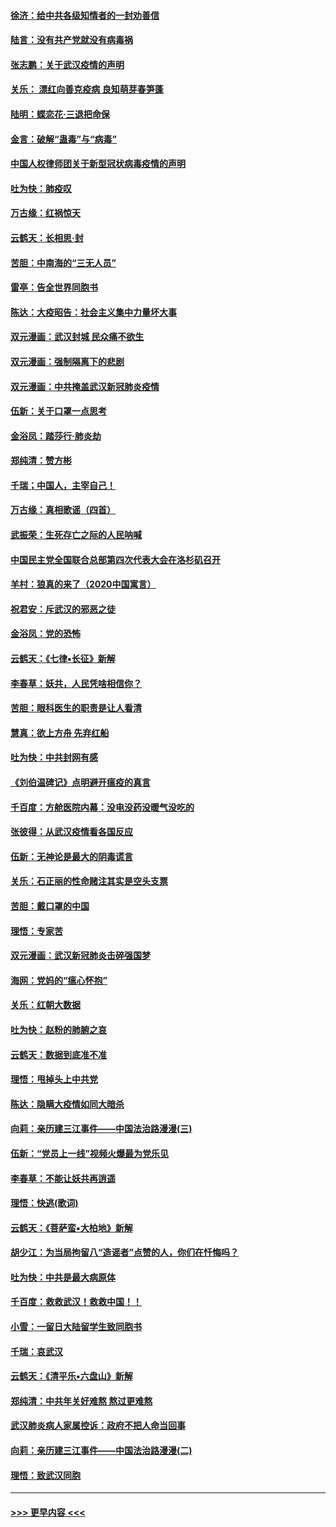 #### [徐济：给中共各级知情者的一封劝善信](../pages/nsc993/n11868561.md?t=02151333) 
#### [陆言：没有共产党就没有病毒祸](../pages/nsc993/n11868232.md?t=02151333) 
#### [张志鹏：关于武汉疫情的声明](../pages/nsc993/n11867182.md?t=02151333) 
#### [关乐： 漂红向善克疫病 良知萌芽春笋蓬](../pages/nsc993/n11865710.md?t=02151333) 
#### [陆明：蝶恋花‧三退把命保](../pages/nsc993/n11865673.md?t=02151333) 
#### [金言：破解“蛊毒”与“病毒”](../pages/nsc993/n11864103.md?t=02151333) 
#### [中国人权律师团关于新型冠状病毒疫情的声明](../pages/nsc993/n11864249.md?t=02151333) 
#### [吐为快：肺疫叹](../pages/nsc993/n11864027.md?t=02151333) 
#### [万古缘：红祸惊天](../pages/nsc993/n11864079.md?t=02151333) 
#### [云鹤天：长相思‧封](../pages/nsc993/n11864006.md?t=02151333) 
#### [苦胆：中南海的“三无人员”](../pages/nsc993/n11862997.md?t=02151333) 
#### [雷亭：告全世界同胞书](../pages/nsc993/n11862572.md?t=02151333) 
#### [陈达：大疫昭告：社会主义集中力量坏大事](../pages/nsc993/n11859419.md?t=02151333) 
#### [双元漫画：武汉封城 民众痛不欲生](../pages/nsc993/n11859287.md?t=02151333) 
#### [双元漫画：强制隔离下的悲剧](../pages/nsc993/n11859244.md?t=02151333) 
#### [双元漫画：中共掩盖武汉新冠肺炎疫情](../pages/nsc993/n11858249.md?t=02151333) 
#### [伍新：关于口罩一点思考](../pages/nsc993/n11859195.md?t=02151333) 
#### [金浴凤：踏莎行‧肺炎劫](../pages/nsc993/n11858227.md?t=02151333) 
#### [郑纯清：赞方彬](../pages/nsc993/n11856803.md?t=02151333) 
#### [千瑞；中国人，主宰自己！](../pages/nsc993/n11856793.md?t=02151333) 
#### [万古缘：真相歌谣（四首）](../pages/nsc993/n11856263.md?t=02151333) 
#### [武振荣：生死存亡之际的人民呐喊](../pages/nsc993/n11856256.md?t=02151333) 
#### [中国民主党全国联合总部第四次代表大会在洛杉矶召开](../pages/nsc993/n11856344.md?t=02151333) 
#### [羊村：狼真的来了（2020中国寓言）](../pages/nsc993/n11856229.md?t=02151333) 
#### [祝君安：斥武汉的邪恶之徒](../pages/nsc993/n11855861.md?t=02151333) 
#### [金浴凤：党的恐怖](../pages/nsc993/n11855849.md?t=02151333) 
#### [云鹤天：《七律▪长征》新解](../pages/nsc993/n11855479.md?t=02151333) 
#### [李春草：妖共，人民凭啥相信你？](../pages/nsc993/n11855196.md?t=02151333) 
#### [苦胆：眼科医生的职责是让人看清](../pages/nsc993/n11853840.md?t=02151333) 
#### [慧真：欲上方舟 先弃红船](../pages/nsc993/n11853483.md?t=02151333) 
#### [吐为快：中共封网有感](../pages/nsc993/n11852575.md?t=02151333) 
#### [《刘伯温碑记》点明避开瘟疫的真言](../pages/nsc993/n11852128.md?t=02151333) 
#### [千百度：方舱医院内幕：没电没药没暖气没吃的](../pages/nsc993/n11850211.md?t=02151333) 
#### [张彼得：从武汉疫情看各国反应](../pages/nsc993/n11850102.md?t=02151333) 
#### [伍新：无神论是最大的阴毒谎言](../pages/nsc993/n11846129.md?t=02151333) 
#### [关乐：石正丽的性命赌注其实是空头支票](../pages/nsc993/n11846109.md?t=02151333) 
#### [苦胆：戴口罩的中国](../pages/nsc993/n11845576.md?t=02151333) 
#### [理悟：专家苦](../pages/nsc993/n11845564.md?t=02151333) 
#### [双元漫画：武汉新冠肺炎击碎强国梦](../pages/nsc993/n11843320.md?t=02151333) 
#### [海网：党妈的“瘟心怀抱”](../pages/nsc993/n11840740.md?t=02151333) 
#### [关乐：红朝大数据](../pages/nsc993/n11840675.md?t=02151333) 
#### [吐为快：赵粉的肺腑之哀](../pages/nsc993/n11840618.md?t=02151333) 
#### [云鹤天：数据到底准不准](../pages/nsc993/n11840325.md?t=02151333) 
#### [理悟：甩掉头上中共党](../pages/nsc993/n11838826.md?t=02151333) 
#### [陈达：隐瞒大疫情如同大暗杀](../pages/nsc993/n11838771.md?t=02151333) 
#### [向莉：亲历建三江事件——中国法治路漫漫(三)](../pages/nsc993/n11831825.md?t=02151333) 
#### [伍新：“党员上一线”视频火爆最为党乐见](../pages/nsc993/n11838200.md?t=02151333) 
#### [李春草：不能让妖共再逍遥](../pages/nsc993/n11838102.md?t=02151333) 
#### [理悟：快逃(歌词)](../pages/nsc993/n11838083.md?t=02151333) 
#### [云鹤天：《菩萨蛮▪大柏地》新解](../pages/nsc993/n11838059.md?t=02151333) 
#### [胡少江：为当局拘留八“造谣者”点赞的人，你们在忏悔吗？](../pages/nsc993/n11836801.md?t=02151333) 
#### [吐为快：中共是最大病原体](../pages/nsc993/n11836748.md?t=02151333) 
#### [千百度：救救武汉！救救中国！！](../pages/nsc993/n11836145.md?t=02151333) 
#### [小雪：一留日大陆留学生致同胞书](../pages/nsc993/n11834624.md?t=02151333) 
#### [千瑞：哀武汉](../pages/nsc993/n11833647.md?t=02151333) 
#### [云鹤天：《清平乐▪六盘山》新解](../pages/nsc993/n11833611.md?t=02151333) 
#### [郑纯清：中共年关好难熬 熬过更难熬](../pages/nsc993/n11833489.md?t=02151333) 
#### [武汉肺炎病人家属控诉：政府不把人命当回事](../pages/nsc993/n11833205.md?t=02151333) 
#### [向莉：亲历建三江事件——中国法治路漫漫(二)](../pages/nsc993/n11829102.md?t=02151333) 
#### [理悟：致武汉同胞](../pages/nsc993/n11831522.md?t=02151333) 

----
#### [ >>> 更早内容 <<< ](../indexes/nsc993-earlier.md)

